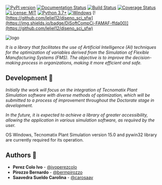 [![PyPI version](https://badge.fury.io/py/simulai.svg)](https://badge.fury.io/py/simulai)
[![Documentation Status](https://readthedocs.org/projects/simulai/badge/?version=latest)](https://simulai.readthedocs.io/en/latest/?badge=latest)
[![Build Status](https://travis-ci.com/carosaav/SimulAI.svg?branch=master)](https://travis-ci.com/carosaav/SimulAI)
[![Coverage Status](https://coveralls.io/repos/github/carosaav/SimulAI/badge.svg?branch=master)](
https://coveralls.io/github/carosaav/SimulAI?branch=master)
[![License: MIT](https://img.shields.io/badge/License-MIT-blue.svg)](https://opensource.org/licenses/MIT)
[![Python 3.7+](https://img.shields.io/badge/Python-3.7+-blue.svg)](https://www.python.org/downloads/release/python-370/)
[![Windows](https://img.shields.io/badge/OS-Windows-blue.svg)](https://www.microsoft.com/windows)
[![https://github.com/leliel12/diseno_sci_sfw](https://img.shields.io/badge/DiSoftCompCi-FAMAF-ffda00)](https://github.com/leliel12/diseno_sci_sfw)

![logo](https://raw.githubusercontent.com/carosaav/SimulAI/master/docs/_static/logo_long.png)

_It is a library that facilitates the use of Artificial Intelligence (AI) techniques for the optimization of variables derived from the Simulation of Flexible Manufacturing Systems (FMS). The objective is to improve the decision-making process in organizations, making it more efficient and safe._

## Development 🔨

_Initially the work will focus on the integration of Tecnomatix Plant Simulation software with diverse methods of optimization, which will be submitted to a process of improvement throughout the Doctorate stage in development._

_In the future, it is expected to achieve a library of greater accessibility, allowing the application in various simulation software, as required by the user._

OS Windows, Tecnomatix Plant Simulation version 15.0 and pywin32 library are currently required for its operation.

## Authors 👥

* **Perez Colo Ivo** - [@ivoperezcolo](https://github.com/IvoPerezColo)
* **Pirozzo Bernardo** - [@bermpirozzo](https://github.com/BerMPirozzo)
* **Saavedra Sueldo Carolina** - [@carosaav](https://github.com/carosaav)

